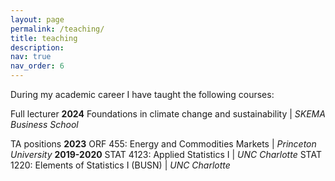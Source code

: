 ```yaml
---
layout: page
permalink: /teaching/
title: teaching
description: 
nav: true
nav_order: 6
---
```


During my academic career I have taught the following courses: 

Full lecturer
**2024** 
Foundations in climate change and sustainability | *SKEMA Business School*

TA positions
**2023**
ORF 455: Energy and Commodities Markets | *Princeton University*
**2019-2020**
STAT 4123: Applied Statistics I | *UNC Charlotte*
STAT 1220: Elements of Statistics I (BUSN) | *UNC Charlotte*

